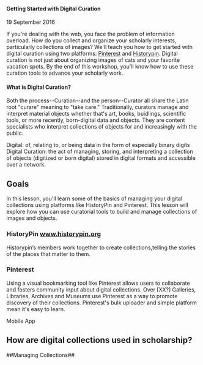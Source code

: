 #### Getting Started with Digital Curation ####

19 September 2016

If you're dealing with the web, you face the problem of information overload. How do you collect and organize your scholarly interests, particularly collections of images? We'll teach you how to get started with digital curation using two platforms: [Pinterest](www.pinterest.com) and [Historypin](https://www.historypin.org/). Digital curation is not just about organizing images of cats and your favorite vacation spots. By the end of this workshop, you'll know how to use these curation tools to advance your scholarly work.  

#### What is Digital Curation? ####

Both the process--Curation--and the person--Curator all share the Latin root "curare" meaning to "take care."  Traditionally, curators manage and interpret material objects whether that's art, books, buidlings, scientific tools, or more recently, born-digital data and objects.  They are content specialists who interpret collections of objects for and increasingly with the public.

Digital: of, relating to, or being data in the form of especially binary digits
Digital Curation: the act of managing, storing, and interpreting a collection of objects (digitized or born digital) stored in digital formats and accessible over a network.

## Goals ##

In this lesson, you'll learn some of the basics of managing your digital collections using platforms like HistoryPin and Pinterest. This lesson will explore how you can use curatorial tools to build and manage collections of images and objects. 

### HistoryPin www.historypin.org ###

Historypin’s members work together to create collections,telling the stories of the places that matter to them.

### Pinterest ###

Using a visual bookmarking tool like Pinterest allows users to collaborate and fosters community input about digital collections. Over [XX?] Galleries, Libraries, Archives and Museums use Pinterest as a way to promote discovery of their collections.  Pinterest's bulk uploader and simple platform mean it's easy to learn.

Mobile App

## How are digital collections used in scholarship? ##

##Managing Collections##

